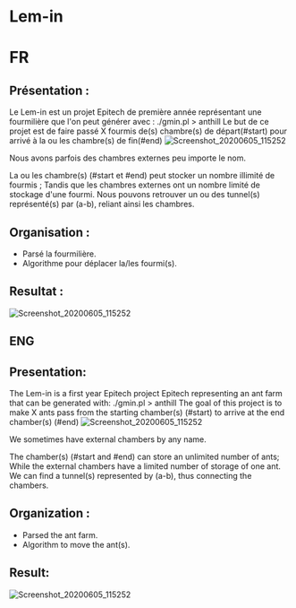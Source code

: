 # Lem-in

# FR

## Présentation :

Le Lem-in est un projet Epitech de première année représentant une fourmilière que l'on peut générer avec :  ./gmin.pl > anthill
Le but de ce projet est de faire passé X fourmis de(s) chambre(s) de départ(#start)
pour arrivé à la ou les chambre(s) de fin(#end)
![Screenshot_20200605_115252](https://user-images.githubusercontent.com/57537266/83863287-6f3a3100-a723-11ea-9e4b-43fb0fccbb6b.png)

Nous avons parfois des chambres externes peu importe le nom.

La ou les chambre(s) (#start et #end) peut stocker un nombre illimité de fourmis ;
Tandis que les chambres externes ont un nombre limité de stockage d'une fourmi.
Nous pouvons retrouver un ou des tunnel(s) représenté(s) par (a-b), reliant ainsi les chambres.

## Organisation :
* Parsé la fourmilière.
* Algorithme pour déplacer la/les fourmi(s).

## Resultat :

![Screenshot_20200605_115252](https://user-images.githubusercontent.com/57537266/83864400-f936c980-a724-11ea-8efc-bd7d8fb89e8a.png)

## ENG

## Presentation:

The Lem-in is a first year Epitech project Epitech representing an ant farm that can be generated with: ./gmin.pl > anthill
The goal of this project is to make X ants pass from the starting chamber(s) (#start)
to arrive at the end chamber(s) (#end)
![Screenshot_20200605_115252](https://user-images.githubusercontent.com/57537266/83863287-6f3a3100-a723-11ea-9e4b-43fb0fccbb6b.png)

We sometimes have external chambers by any name.

The chamber(s) (#start and #end) can store an unlimited number of ants;
While the external chambers have a limited number of storage of one ant.
We can find a tunnel(s) represented by (a-b), thus connecting the chambers.

## Organization :
* Parsed the ant farm.
* Algorithm to move the ant(s).

## Result:

![Screenshot_20200605_115252](https://user-images.githubusercontent.com/57537266/83864400-f936c980-a724-11ea-8efc-bd7d8fb89e8a.png)
